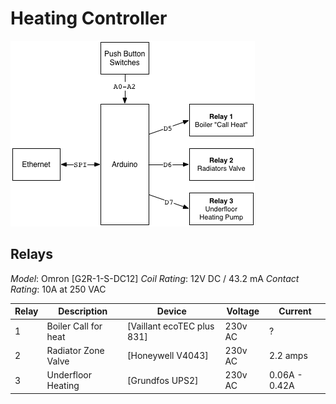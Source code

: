 Heating Controller
==================

![Block Diagram](docs/block-diagram.png)


Relays
------

*Model*: Omron [G2R-1-S-DC12]
*Coil Rating*: 12V DC / 43.2 mA
*Contact Rating*: 10A at 250 VAC


| Relay | Description          |  Device                    | Voltage | Current       |
|-------|----------------------|----------------------------|---------|---------------|
| 1     | Boiler Call for heat | [Vaillant ecoTEC plus 831] | 230v AC | ?             |
| 2     | Radiator Zone Valve  | [Honeywell V4043]          | 230v AC | 2.2 amps      |
| 3     | Underfloor Heating   | [Grundfos UPS2]            | 230v AC | 0.06A - 0.42A |


